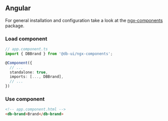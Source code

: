 <!--
SPDX-FileCopyrightText: 2025 DB Systel GmbH

SPDX-License-Identifier: Apache-2.0
-->

## Angular

For general installation and configuration take a look at the [ngx-components](https://www.npmjs.com/package/@db-ui/ngx-components) package.

### Load component

```ts app.component.ts
// app.component.ts
import { DBBrand } from '@db-ui/ngx-components';

@Component({
  // ...
  standalone: true,
  imports: [..., DBBrand],
  // ...
})
```

### Use component

```html app.component.html
<!-- app.component.html -->
<db-brand>Brand</db-brand>
```
